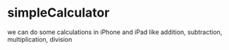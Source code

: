 simpleCalculator
================

we can do some calculations in iPhone and iPad like addition, subtraction, multiplication, division

